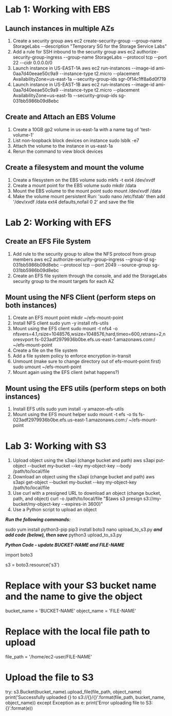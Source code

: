 # Lab 1: Working with EBS 

## Launch instances in multiple AZs
1. Create a security group
aws ec2 create-security-group --group-name StorageLabs --description "Temporary SG for the Storage Service Labs"
2. Add a rule for SSH inbound to the security group
aws ec2 authorize-security-group-ingress --group-name StorageLabs --protocol tcp --port 22 --cidr 0.0.0.0/0
3. Launch instance in US-EAST-1A
aws ec2 run-instances --image-id ami-0aa7d40eeae50c9a9 --instance-type t2.micro --placement AvailabilityZone=us-east-1a --security-group-ids sgr-0f14c1ff8a6d0f719
4. Launch instance in US-EAST-1B
aws ec2 run-instances --image-id ami-0aa7d40eeae50c9a9 --instance-type t2.micro --placement AvailabilityZone=us-east-1b --security-group-ids sg-031bb5986b09d8ebc

## Create and Attach an EBS Volume
1. Create a 10GB gp2 volume in us-east-1a with a name tag of 'test-volume-1'
2. List non-loopback block devices on instance
sudo lsblk -e7
3. Attach the volume to the instance in us-east-1a
4. Rerun the command to view block devices

## Create a filesystem and mount the volume
1. Create a filesystem on the EBS volume
sudo mkfs -t ext4 /dev/xvdf
2. Create a mount point for the EBS volume
sudo mkdir /data
3. Mount the EBS volume to the mount point
sudo mount /dev/xvdf /data
4. Make the volume mount persistent
Run: 'sudo nano /etc/fstab' then add '/dev/xvdf /data ext4 defaults,nofail 0 2' and save the file

# Lab 2: Working with EFS

## Create an EFS File System
1. Add rule to the security group to allow the NFS protocol from group members
aws ec2 authorize-security-group-ingress --group-id sg-031bb5986b09d8ebc --protocol tcp --port 2049 --source-group sg-031bb5986b09d8ebc
2. Create an EFS file system through the console, and add the StorageLabs security group to the mount targets for each AZ


## Mount using the NFS Client (perform steps on both instances)
1. Create an EFS mount point
mkdir ~/efs-mount-point
2. Install NFS client
sudo yum -y install nfs-utils
3. Mount using the EFS client
sudo mount -t nfs4 -o nfsvers=4.1,rsize=1048576,wsize=1048576,hard,timeo=600,retrans=2,noresvport fs-023adf2979936b0be.efs.us-east-1.amazonaws.com:/ ~/efs-mount-point
4. Create a file on the file system
5. Add a file system policy to enforce encryption in-transit
6. Unmount (make sure to change directory out of efs-mount-point first)
sudo umount ~/efs-mount-point
4. Mount again using the EFS client (what happens?)

## Mount using the EFS utils (perform steps on both instances)
1. Install EFS utils
sudo yum install -y amazon-efs-utils
2. Mount using the EFS mount helper
sudo mount -t efs -o tls fs-023adf2979936b0be.efs.us-east-1.amazonaws.com:/ ~/efs-mount-point

# Lab 3: Working with S3

1. Upload object using the s3api (change bucket and path)
aws s3api put-object --bucket my-bucket --key my-object-key --body /path/to/local/file
2. Download an object using the s3api (change bucket and path)
aws s3api get-object --bucket my-bucket --key my-object-key /path/to/local/file
3. Use curl with a presigned URL to download an object (change bucket, path, and object)
curl -o /path/to/local/file "$(aws s3 presign s3://my-bucket/my-object-key --expires-in 3600)"
4. Use a Python script to upload an object

***Run the following commands:***

sudo yum install python3-pip
pip3 install boto3
nano upload_to_s3.py ***and add code (below), then save***
python3 upload_to_s3.py


***Python Code - update BUCKET-NAME and FILE-NAME***

import boto3

s3 = boto3.resource('s3')

# Replace with your S3 bucket name and the name to give the object
bucket_name = 'BUCKET-NAME'
object_name = 'FILE-NAME'

# Replace with the local file path to upload
file_path = '/home/ec2-user/FILE-NAME'

# Upload the file to S3
try:
    s3.Bucket(bucket_name).upload_file(file_path, object_name)
    print('Successfully uploaded {} to s3://{}/{}'.format(file_path, bucket_name, object_name))
except Exception as e:
    print('Error uploading file to S3: {}'.format(e))